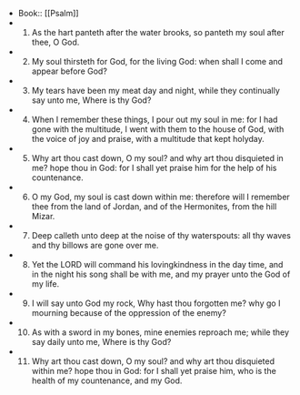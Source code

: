 - Book:: [[Psalm]]
- 1. As the hart panteth after the water brooks, so panteth my soul after thee, O God.
- 2. My soul thirsteth for God, for the living God: when shall I come and appear before God?
- 3. My tears have been my meat day and night, while they continually say unto me, Where is thy God?
- 4. When I remember these things, I pour out my soul in me: for I had gone with the multitude, I went with them to the house of God, with the voice of joy and praise, with a multitude that kept holyday.
- 5. Why art thou cast down, O my soul? and why art thou disquieted in me? hope thou in God: for I shall yet praise him for the help of his countenance.
- 6. O my God, my soul is cast down within me: therefore will I remember thee from the land of Jordan, and of the Hermonites, from the hill Mizar.
- 7. Deep calleth unto deep at the noise of thy waterspouts: all thy waves and thy billows are gone over me.
- 8. Yet the LORD will command his lovingkindness in the day time, and in the night his song shall be with me, and my prayer unto the God of my life.
- 9. I will say unto God my rock, Why hast thou forgotten me? why go I mourning because of the oppression of the enemy?
- 10. As with a sword in my bones, mine enemies reproach me; while they say daily unto me, Where is thy God?
- 11. Why art thou cast down, O my soul? and why art thou disquieted within me? hope thou in God: for I shall yet praise him, who is the health of my countenance, and my God.
